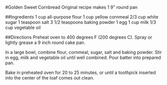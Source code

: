 #Golden Sweet Cornbread
Original recipe makes 1 9" round pan

##Ingredients
1 cup all-purpose flour
1 cup yellow cornmeal
2/3 cup white sugar
1 teaspoon salt
3 1/2 teaspoons baking powder
1 egg
1 cup milk
1/3 cup vegetable oil

##Directions
Preheat oven to 400 degrees F (200 degrees C). Spray or lightly grease a 9 inch round cake pan.

In a large bowl, combine flour, cornmeal, sugar, salt and baking powder. Stir in egg, milk and vegetable oil until well combined. Pour batter into prepared pan.

Bake in preheated oven for 20 to 25 minutes, or until a toothpick inserted into the center of the loaf comes out clean.

